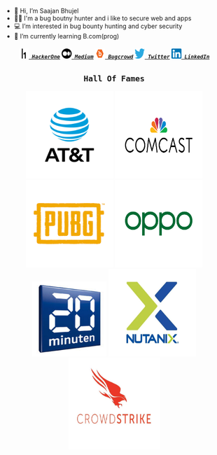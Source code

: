 - 👋 Hi, I’m Saajan Bhujel
- 👩‍💻 I'm a bug boutny hunter and i like to secure web and apps
- 💻 I’m interested in bug bounty hunting and cyber security
- 🌱 I’m currently learning B.com(prog)

<h5 align="center">
  <code><a href="https://hackerone.com/saajanbhujel?type=user" title="HackerOne Profile"><img height="23" width="23" src="/logo/hackerone.png"> HackerOne</a></code>
  <code><a href="https://saajanbhujel11.medium.com/" title="Medium Blog"><img height="23" width="23" src="/logo/medium.png"> Medium</a></code>
  <code><a href="https://bugcrowd.com/saajanbhujel11/" title="Bugcrowd Profile"><img height="23" width="23" src="/logo/bugcrowd.png"> Bugcrowd</a></code>
  <code><a href="https://twitter.com/saajanbhujel11/" title="Twitter Profile"><img height="23" width="23" src="/logo/twitter.png" target="_blank"> Twitter</a></code>
  <code><a href="https://www.linkedin.com/in/" title="LinkedIn Profile"><img height="23" width="23" src="/logo/linkedin.png"> LinkedIn</a></code>
</h5>
<h2 align="center">
  <code>Hall Of Fames</code>
</h2>
<section align="center">
  <a href="https://hackerone.com/att/thanks?type=team"><img height="200" width="200" src="/HOF/att.jpg"></a>
  <a href="https://bugcrowd.com/comcastvdp/hall-of-fame"><img height="200" width="200" src="/HOF/comcast.png"></a>
  <a href="https://hackerone.com/pubg/thanks?type=team"><img height="200" width="200" src="/HOF/pubg.png"></a>
  <a href="https://hackerone.com/oppo/thanks?type=team"><img height="200" width="200" src="/HOF/oppo.png"></a>
  <a href="https://bugcrowd.com/twentyminuten/hall-of-fame"><img height="170" width="170" src="/HOF/20minuten.jpg"></a>
  <a href="https://hackerone.com/nutanix/thanks?type=team"><img height="200" width="200" src="/HOF/nutanix.gif"></a>
  <a href="https://hackerone.com/nutanix/thanks?type=team"><img height="210" width="210" src="/HOF/crowdstrike2.jpg"></a>
</section>
<br>

<!---
saajanbhujel11/saajanbhujel11 is a ✨ special ✨ repository because its `README.md` (this file) appears on your GitHub profile.
You can click the Preview link to take a look at your changes.
--->
